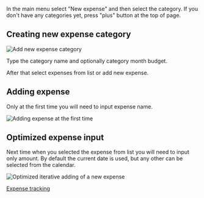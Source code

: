 In the main menu select "New expense" and then select the category. If you don't have any categories yet, press "plus" button at the top of page. 

## Creating new expense category

![Add new expense category](https://dvmorozov.github.io/expenses/assets/images/2015-09-19_11h59_09.png)

Type the category name and optionally category month budget.

After that select expenses from list or add new expense.

## Adding expense

Only at the first time you will need to input expense name.

![Adding expense at the first time](https://dvmorozov.github.io/expenses/assets/images/2015-07-05_09h27_25.png)

## Optimized expense input

Next time when you selected the expense from list you will need to input only amount. By default the current date is used, but any other can be selected from the calendar.

![Optimized iterative adding of a new expense](https://dvmorozov.github.io/expenses/assets/images/2015-07-05_09h34_46.png)

[Expense tracking](https://dvmorozov.github.io/expenses/expense-tracking)
